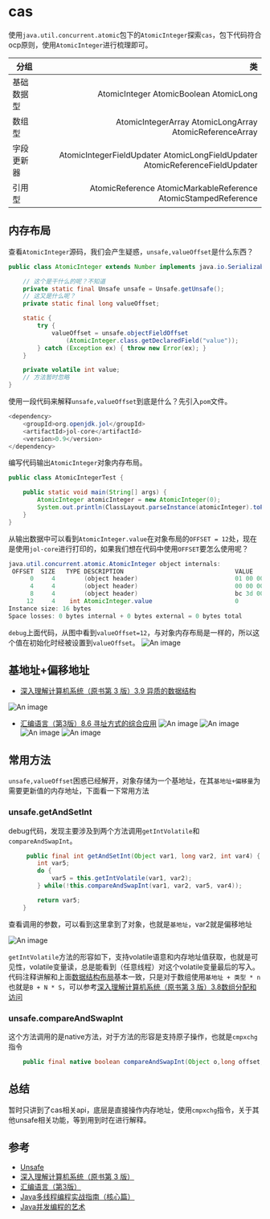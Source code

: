 # cas

使用`java.util.concurrent.atomic`包下的`AtomicInteger`探索`cas`，包下代码符合ocp原则，使用`AtomicInteger`进行梳理即可。

| 分组       |                                                                           类 |
| ---------- | ---------------------------------------------------------------------------: |
| 基础数据型 |                                       AtomicInteger AtomicBoolean AtomicLong |
| 数组型     |                    AtomicIntegerArray  AtomicLongArray  AtomicReferenceArray |
| 字段更新器 | AtomicIntegerFieldUpdater AtomicLongFieldUpdater AtomicReferenceFieldUpdater |
| 引用型     |               AtomicReference AtomicMarkableReference AtomicStampedReference |

## 内存布局

查看`AtomicInteger`源码，我们会产生疑惑，`unsafe,valueOffset`是什么东西？

```java
public class AtomicInteger extends Number implements java.io.Serializable {

    // 这个是干什么的呢？不知道
    private static final Unsafe unsafe = Unsafe.getUnsafe();
    // 这又是什么呢？
    private static final long valueOffset;

    static {
        try {
            valueOffset = unsafe.objectFieldOffset
                (AtomicInteger.class.getDeclaredField("value"));
        } catch (Exception ex) { throw new Error(ex); }
    }

    private volatile int value;
    // 方法暂时忽略
}
```

使用一段代码来解释`unsafe,valueOffset`到底是什么？先引入`pom`文件。

```java
<dependency>
    <groupId>org.openjdk.jol</groupId>
    <artifactId>jol-core</artifactId>
    <version>0.9</version>
</dependency>
```

编写代码输出`AtomicInteger`对象内存布局。

```java
public class AtomicIntegerTest {

    public static void main(String[] args) {
        AtomicInteger atomicInteger = new AtomicInteger(0);
        System.out.println(ClassLayout.parseInstance(atomicInteger).toPrintable());
    }
}
```

从输出数据中可以看到`AtomicInteger.value`在对象布局的`OFFSET = 12`处，现在是使用`jol-core`进行打印的，如果我们想在代码中使用`OFFSET`要怎么使用呢？

```java
java.util.concurrent.atomic.AtomicInteger object internals:
 OFFSET  SIZE   TYPE DESCRIPTION                               VALUE
      0     4        (object header)                           01 00 00 00 (00000001 00000000 00000000 00000000) (1)
      4     4        (object header)                           00 00 00 00 (00000000 00000000 00000000 00000000) (0)
      8     4        (object header)                           bc 3d 00 f8 (10111100 00111101 00000000 11111000) (-134201924)
     12     4    int AtomicInteger.value                       0
Instance size: 16 bytes
Space losses: 0 bytes internal + 0 bytes external = 0 bytes total
```

`debug`上面代码，从图中看到`valueOffset=12`，与对象内存布局是一样的，所以这个值在初始化时经被设置到`valueOffset`。
![An image](./image/atomicInteger.png)

## 基地址+偏移地址

* [深入理解计算机系统（原书第 3 版）3.9 异质的数据结构](https://book.douban.com/subject/26912767/)

![An image](./image/atom.jpg)

* [汇编语言（第3版）8.6 寻址方式的综合应用](https://book.douban.com/subject/25726019/)
![An image](./image/atom-w1.png)
![An image](./image/atom-w2.png)
![An image](./image/atom-w3.png)
![An image](./image/atom-w4.png)

## 常用方法

`unsafe,valueOffset`困惑已经解开，对象存储为一个基地址，在其`基地址+偏移量`为需要更新值的内存地址，下面看一下常用方法

### unsafe.getAndSetInt

debug代码，发现主要涉及到两个方法调用`getIntVolatile`和`compareAndSwapInt`。

```java
     public final int getAndSetInt(Object var1, long var2, int var4) {
        int var5;
        do {
            var5 = this.getIntVolatile(var1, var2);
        } while(!this.compareAndSwapInt(var1, var2, var5, var4));

        return var5;
    }
```

查看调用的参数，可以看到这里拿到了对象，也就是`基地址`，var2就是偏移地址

![An image](./image/atom-getAndSetInt.png)

`getIntVolatile`方法的形容如下，支持volatile语意和内存地址值获取，也就是可见性，volatile变量读，总是能看到（任意线程）对这个volatile变量最后的写入。代码注释讲解和上面[数据结构布局](./atomic.md#数据结构布局)基本一致，只是对于数组使用`基地址 + 类型 * n`也就是`B + N * S`，可以参考[深入理解计算机系统（原书第 3 版）3.8数组分配和访问](https://book.douban.com/subject/26912767/)

### unsafe.compareAndSwapInt

这个方法调用的是native方法，对于方法的形容是支持原子操作，也就是`cmpxchg`指令

```java
    public final native boolean compareAndSwapInt(Object o,long offset,int expected,int x);
```

## 总结

暂时只讲到了cas相关api，底层是直接操作内存地址，使用`cmpxchg`指令，关于其他unsafe相关功能，等到用到时在进行解释。

## 参考

* [Unsafe](http://hg.openjdk.java.net/jdk7/jdk7/jdk/file/9b8c96f96a0f/src/share/classes/sun/misc/Unsafe.java)
* [深入理解计算机系统（原书第 3 版）](https://book.douban.com/subject/26912767/)
* [汇编语言（第3版）](https://book.douban.com/subject/25726019/)
* [Java多线程编程实战指南（核心篇）](https://book.douban.com/subject/27034721/)
* [Java并发编程的艺术](https://book.douban.com/subject/26591326/)
